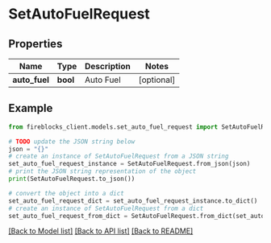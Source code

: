 # SetAutoFuelRequest


## Properties

Name | Type | Description | Notes
------------ | ------------- | ------------- | -------------
**auto_fuel** | **bool** | Auto Fuel | [optional] 

## Example

```python
from fireblocks_client.models.set_auto_fuel_request import SetAutoFuelRequest

# TODO update the JSON string below
json = "{}"
# create an instance of SetAutoFuelRequest from a JSON string
set_auto_fuel_request_instance = SetAutoFuelRequest.from_json(json)
# print the JSON string representation of the object
print(SetAutoFuelRequest.to_json())

# convert the object into a dict
set_auto_fuel_request_dict = set_auto_fuel_request_instance.to_dict()
# create an instance of SetAutoFuelRequest from a dict
set_auto_fuel_request_from_dict = SetAutoFuelRequest.from_dict(set_auto_fuel_request_dict)
```
[[Back to Model list]](../README.md#documentation-for-models) [[Back to API list]](../README.md#documentation-for-api-endpoints) [[Back to README]](../README.md)


